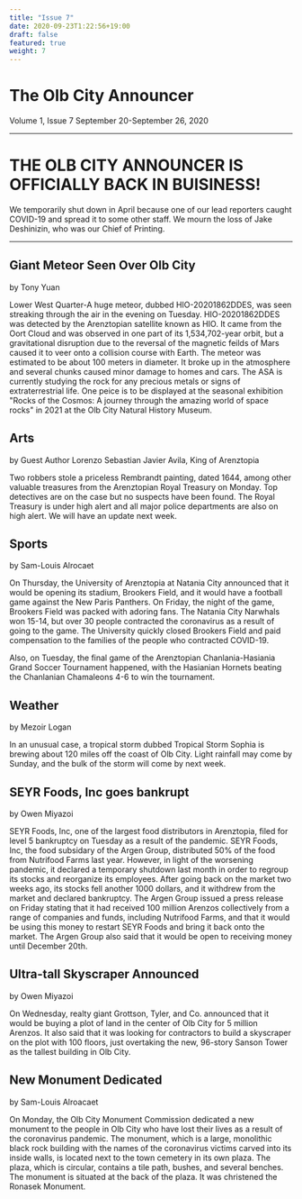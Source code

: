 ```yaml
---
title: "Issue 7"
date: 2020-09-23T1:22:56+19:00
draft: false
featured: true
weight: 7
---
```





# The Olb City Announcer
Volume 1, Issue 7
September 20-September 26, 2020

-----

# THE OLB CITY ANNOUNCER IS OFFICIALLY BACK IN BUISINESS!
We temporarily shut down in April because one of our lead reporters caught COVID-19 and spread it to some other staff. We mourn the loss of Jake Deshinizin, who was our Chief of Printing.

-----

## Giant Meteor Seen Over Olb City
by Tony Yuan    

Lower West Quarter-A huge meteor, dubbed HIO-20201862DDES, was seen streaking through the air in the evening on Tuesday. HIO-20201862DDES was detected by the Arenztopian satellite known as HIO. It came from the Oort Cloud and was observed in one part of its 1,534,702-year orbit, but a gravitational disruption due to the reversal of the magnetic feilds of Mars caused it to veer onto a collision course with Earth. The meteor was estimated to be about 100 meters in diameter. It broke up in the atmosphere and several chunks caused minor damage to homes and cars. The ASA is currently studying the rock for any precious metals or signs of extraterrestrial life. One peice is to be displayed at the seasonal exhibition "Rocks of the Cosmos: A journey through the amazing world of space rocks" in 2021 at the Olb City Natural History Museum.

## Arts
by Guest Author Lorenzo Sebastian Javier Avila, King of Arenztopia

Two robbers stole a priceless Rembrandt painting, dated 1644, among other valuable treasures from the Arenztopian Royal Treasury on Monday. Top detectives are on the case but no suspects have been found. The Royal Treasury is under high alert and all major police departments are also on high alert. We will have an update next week.

## Sports
by Sam-Louis Alrocaet

On Thursday, the University of Arenztopia at Natania City announced that it would be opening its stadium, Brookers Field, and it would have a football game against the New Paris Panthers. On Friday, the night of the game, Brookers Field was packed with adoring fans. The Natania City Narwhals won 15-14, but over 30 people contracted the coronavirus as a result of going to the game. The University quickly closed Brookers Field and paid compensation to the families of the people who contracted COVID-19.

Also, on Tuesday, the final game of the Arenztopian Chanlania-Hasiania Grand Soccer Tournament happened, with the Hasianian Hornets beating the Chanlanian Chamaleons 4-6 to win the tournament.

## Weather
by Mezoir Logan

In an unusual case, a tropical storm dubbed Tropical Storm Sophia is brewing about 120 miles off the coast of Olb City. Light rainfall may come by Sunday, and the bulk of the storm will come by next week. 

## SEYR Foods, Inc goes bankrupt
by Owen Miyazoi

SEYR Foods, Inc, one of the largest food distributors in Arenztopia, filed for level 5 bankruptcy on Tuesday as a result of the pandemic. SEYR Foods, Inc, the food subsidary of the Argen Group, distributed 50% of the food from Nutrifood Farms last year. However, in light of the worsening pandemic, it declared a temporary shutdown last month in order to regroup its stocks and reorganize its employees. After going back on the market two weeks ago, its stocks fell another 1000 dollars, and it withdrew from the market and declared bankruptcy. The Argen Group issued a press release on Friday stating that it had received 100 million Arenzos collectively from a range of companies and funds, including Nutrifood Farms, and that it would be using this money to restart SEYR Foods and bring it back onto the market. The Argen Group also said that it would be open to receiving money until December 20th.

## Ultra-tall Skyscraper Announced
by Owen Miyazoi

On Wednesday, realty giant Grottson, Tyler, and Co. announced that it would be buying a plot of land in the center of Olb City for 5 million Arenzos. It also said that it was looking for contractors to build a skyscraper on the plot with 100 floors, just overtaking the new, 96-story Sanson Tower as the tallest building in Olb City.

## New Monument Dedicated
by Sam-Louis Alroacaet

On Monday, the Olb City Monument Commission dedicated a new monument to the people in Olb City who have lost their lives as a result of the coronavirus pandemic. The monument, which is a large, monolithic black rock building with the names of the coronavirus victims carved into its inside walls, is located next to the town cemetery in its own plaza. The plaza, which is circular, contains a tile path, bushes, and several benches. The monument is situated at the back of the plaza. It was christened the Ronasek Monument.


